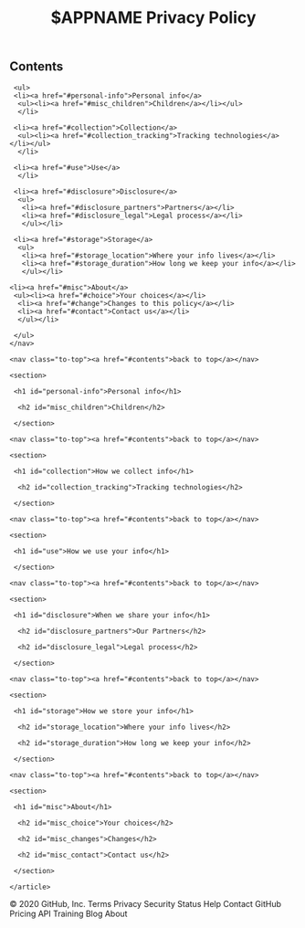 <!DOCTYPE HTML>

<!-- This Source Code Form is subject to the terms of the Mozilla Public
     License, v. 2.0. If a copy of the MPL was not distributed with this file,
     You can obtain one at http://mozilla.org/MPL/2.0/.  -->

<html lang=en>
 <head>
  <meta charset="utf-8" />
  
  <title>$APPNAME - Privacy Policy</title>
   <!--Make sure to put you app name in the page title-->
  
  <link href="privacy-policy-updates.xml" type="application/rss+xml" title="$APPNAME Privacy Policy Updates" rel="alternate">
   <!--It's a good idea to provide an RSS feed of privacy policy updates so that users don't have to keep checking back to see if anything has changed. Especially if your feed doesn't change regularly, it doesn't take much work to update it by hand whenever you make a change. Of course, whenever you make a large change, it's still a good idea to push a notice out to your users, even if you do have an RSS feed. Make sure to remove the RSS section below if you don't use an update feed.-->
   
  <link rel="stylesheet" href="css/style.css" media="all" type="text/css">
  
  </head>
  
 <body>

   <header>
    <h1>$APPNAME Privacy Policy</h1>
    </header>

   <nav>
    <h1 id="contents">Contents</h1>

     <ul>
     <li><a href="#personal-info">Personal info</a>
      <ul><li><a href="#misc_children">Children</a></li></ul>
      </li>
     
     <li><a href="#collection">Collection</a>
      <ul><li><a href="#collection_tracking">Tracking technologies</a></li></ul>
      </li>
      
     <li><a href="#use">Use</a>
      </li>
    
     <li><a href="#disclosure">Disclosure</a>
      <ul>
       <li><a href="#disclosure_partners">Partners</a></li>
       <li><a href="#disclosure_legal">Legal process</a></li>
       </ul></li>
      
     <li><a href="#storage">Storage</a>
      <ul>
       <li><a href="#storage_location">Where your info lives</a></li>
       <li><a href="#storage_duration">How long we keep your info</a></li>
       </ul></li>
      
    <li><a href="#misc">About</a>
     <ul><li><a href="#choice">Your choices</a></li>
      <li><a href="#change">Changes to this policy</a></li>
      <li><a href="#contact">Contact us</a></li>
      </ul></li>
      
     </ul>
    </nav>
   
   <article>

    <nav class="to-top"><a href="#contents">back to top</a></nav>

    <section>

     <h1 id="personal-info">Personal info</h1>

      <h2 id="misc_children">Children</h2>

     </section>
   
    <nav class="to-top"><a href="#contents">back to top</a></nav>
   
    <section>
    
     <h1 id="collection">How we collect info</h1>

      <h2 id="collection_tracking">Tracking technologies</h2>

     </section>

    <nav class="to-top"><a href="#contents">back to top</a></nav>

    <section>

     <h1 id="use">How we use your info</h1>

     </section>

    <nav class="to-top"><a href="#contents">back to top</a></nav>

    <section>

     <h1 id="disclosure">When we share your info</h1>

      <h2 id="disclosure_partners">Our Partners</h2>

      <h2 id="disclosure_legal">Legal process</h2>

     </section>

    <nav class="to-top"><a href="#contents">back to top</a></nav>

    <section>

     <h1 id="storage">How we store your info</h1>

      <h2 id="storage_location">Where your info lives</h2>

      <h2 id="storage_duration">How long we keep your info</h2>

     </section>

    <nav class="to-top"><a href="#contents">back to top</a></nav>

    <section>

     <h1 id="misc">About</h1>

      <h2 id="misc_choice">Your choices</h2>

      <h2 id="misc_changes">Changes</h2>

      <h2 id="misc_contact">Contact us</h2>

     </section>

    </article>

  </body>

 </html>
© 2020 GitHub, Inc.
Terms
Privacy
Security
Status
Help
Contact GitHub
Pricing
API
Training
Blog
About

